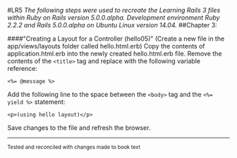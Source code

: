 #LR5
_The following steps were used to recreate the Learning Rails 3 files within Ruby on Rails version 5.0.0.alpha. Development environment Ruby 2.2.2 and Rails 5.0.0.alpha on Ubuntu Linux version 14.04._
##Chapter 3:

####"Creating a Layout for a Controller (hello05)"
(Create a new file in the app/views/layouts folder called hello.html.erb) 
Copy the contents of application.html.erb into the newly created hello.html.erb file.
Remove the contents of the `<title>` tag and replace with the following variable reference:

	<%= @message %>

Add the following line to the space between the `<body>` tag and the `<%= yield %>` statement:

	<p>(using hello layout)</p>

Save changes to the file and refresh the browser.

***
<sup>Tested and reconciled with changes made to book text</sup>